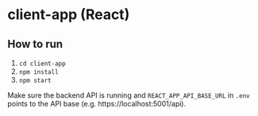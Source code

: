 # client-app (React)

## How to run

1. `cd client-app`
2. `npm install`
3. `npm start`

Make sure the backend API is running and `REACT_APP_API_BASE_URL` in `.env` points to the API base (e.g. https://localhost:5001/api).
